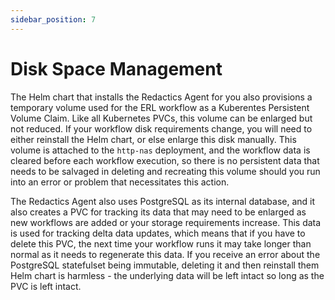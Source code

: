 ```yaml
---
sidebar_position: 7
---
```


# Disk Space Management

The Helm chart that installs the Redactics Agent for you also provisions a temporary volume used for the ERL workflow as a Kuberentes Persistent Volume Claim. Like all Kubernetes PVCs, this volume can be enlarged but not reduced. If your workflow disk requirements change, you will need to either reinstall the Helm chart, or else enlarge this disk manually. This volume is attached to the `http-nas` deployment, and the workflow data is cleared before each workflow execution, so there is no persistent data that needs to be salvaged in deleting and recreating this volume should you run into an error or problem that necessitates this action.

The Redactics Agent also uses PostgreSQL as its internal database, and it also creates a PVC for tracking its data that may need to be enlarged as new workflows are added or your storage requirements increase. This data is used for tracking delta data updates, which means that if you have to delete this PVC, the next time your workflow runs it may take longer than normal as it needs to regenerate this data. If you receive an error about the PostgreSQL statefulset being immutable, deleting it and then reinstall them Helm chart is harmless - the underlying data will be left intact so long as the PVC is left intact.
